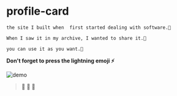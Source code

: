 # profile-card

```
the site I built when  first started dealing with software.🐝

When I saw it in my archive, I wanted to share it.🍯

you can use it as you want.🥕

```
**Don't forget to press the lightning emoji ⚡**

![demo](https://i.hizliresim.com/swti2ue.jpg)

>🐝 🍯 🥕
